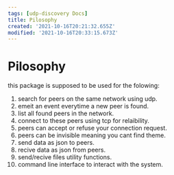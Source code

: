 ```yaml
---
tags: [udp-discovery Docs]
title: Pilosophy
created: '2021-10-16T20:21:32.655Z'
modified: '2021-10-16T20:33:15.673Z'
---
```


# Pilosophy
this package is supposed to be used for the folowing:
1. search for peers on the same network using udp.
2. emeit an event everytime a new peer is found.
3. list all found peers in the network.
4. connect to these peers using tcp for relaibility.
5. peers can accept or refuse your connection request.
6. peers can be invisible meaning you cant find theme.
7. send data as json to peers.
8. recive data as json from peers.
9. send/recive files utility functions.
10. command line interface to interact with the system. 

